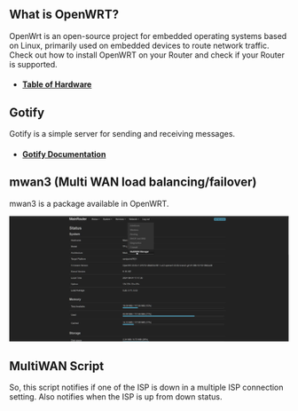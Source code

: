 ## What is OpenWRT?
OpenWrt is an open-source project for embedded operating systems based on Linux, primarily used on embedded devices to route network traffic.
Check out how to install OpenWRT on your Router and check if your Router is supported. 
- #### [Table of Hardware](https://openwrt.org/toh/start)

## Gotify
Gotify is a simple server for sending and receiving messages.

- #### [Gotify Documentation](https://gotify.net/docs/index)

## mwan3 (Multi WAN load balancing/failover)
mwan3 is a package available in OpenWRT.

![Installing SSH Client on Windows](MultiWAN.gif)

## MultiWAN Script
So, this script notifies if one of the ISP is down in a multiple ISP connection setting. Also notifies when the ISP is up from down status.
